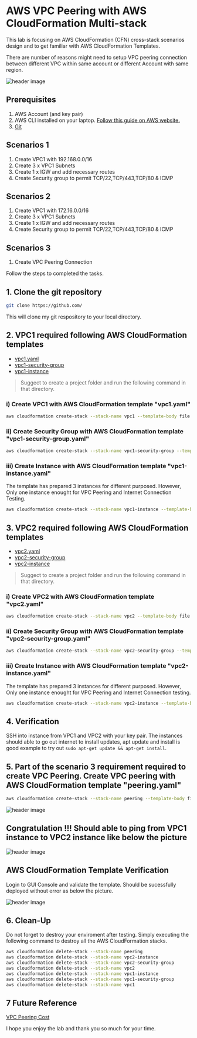 # AWS VPC Peering with AWS CloudFormation Multi-stack

This lab is focusing on AWS CloudFormation (CFN) cross-stack scenarios design and to get familiar with AWS CloudFormation Templates.

There are number of reasons might need to setup VPC peering connection between different VPC within same account or different Account with same region. 

![header image](img/topology.png)

## Prerequisites
1. AWS Account (and key pair)
2. AWS CLI installed on your laptop. [Follow this guide on AWS website.](https://docs.aws.amazon.com/cli/latest/userguide/install-macos.html)
3. [Git](https://git-scm.com/downloads)

## Scenarios 1
1. Create VPC1 with 192.168.0.0/16
2. Create 3 x VPC1 Subnets
3. Create 1 x IGW and add necessary routes
4. Create Security group to permit TCP/22,TCP/443,TCP/80 & ICMP

## Scenarios 2
1. Create VPC1 with 172.16.0.0/16
2. Create 3 x VPC1 Subnets
3. Create 1 x IGW and add necessary routes
4. Create Security group to permit TCP/22,TCP/443,TCP/80 & ICMP

## Scenarios 3
1. Create VPC Peering Connection

Follow the steps to completed the tasks.

## 1. Clone the git repository
```bash
git clone https://github.com/
```
This will clone my git respository to your local directory.

## 2. VPC1 required following AWS CloudFormation templates
- [vpc1.yaml](./vpc1.yaml)
- [vpc1-security-group](./vpc1-security-group.yaml)
- [vpc1-instance](./vpc1-instance.yaml)

> Suggect to create a project folder and run the following command in that directory.

### i) Create VPC1 with AWS CloudFormation template "vpc1.yaml"

```bash
aws cloudformation create-stack --stack-name vpc1 --template-body file://vpc1.yaml
```
### ii) Create Security Group with AWS CloudFormation template "vpc1-security-group.yaml"

```bash
aws cloudformation create-stack --stack-name vpc1-security-group --template-body file://vpc1-security-group.yaml
```
### iii) Create Instance with AWS CloudFormation template "vpc1-instance.yaml"
The template has prepared 3 instances for different purposed. However, Only one instance enought for VPC Peering and Internet Connection Testing.

```bash
aws cloudformation create-stack --stack-name vpc1-instance --template-body file://vpc1-instance.yaml
```

## 3. VPC2 required following AWS CloudFormation templates
- [vpc2.yaml](./vpc2.yaml)
- [vpc2-security-group](./vpc2-security-group.yaml)
- [vpc2-instance](./vpc2-instance.yaml)

> Suggect to create a project folder and run the following command in that directory.

### i) Create VPC2 with AWS CloudFormation template "vpc2.yaml"

```bash
aws cloudformation create-stack --stack-name vpc2 --template-body file://vpc2.yaml
```
### ii) Create Security Group with AWS CloudFormation template "vpc2-security-group.yaml"

```bash
aws cloudformation create-stack --stack-name vpc2-security-group --template-body file://vpc2-security-group.yaml
```
### iii) Create Instance with AWS CloudFormation template "vpc2-instance.yaml"
The template has prepared 3 instances for different purposed. However, Only one instance enought for VPC Peering and Internet Connection testing.

```bash
aws cloudformation create-stack --stack-name vpc2-instance --template-body file://vpc2-instance.yaml
```
## 4. Verification 
SSH into instance from VPC1 and VPC2 with your key pair. The instances should able to go out internet to install updates, apt update and install is good example to try out `sudo apt-get update && apt-get install`.

## 5. Part of the scenario 3 requirement required to create VPC Peering. Create VPC peering with AWS CloudFormation template "peering.yaml"
```bash
aws cloudformation create-stack --stack-name peering --template-body file://peering.yaml
```
![header image](img/peering.png)

## Congratulation !!! Should able to ping from VPC1 instance to VPC2 instance like below the picture

![header image](img/ping.png)

## AWS CloudFormation Template Verification
Login to GUI Console and validate the template. Should be sucessfully deployed without error as below the picture.

![header image](img/cfn.png)

## 6. Clean-Up
Do not forget to destroy your enviroment after testing. Simply executing the following command to destroy all the AWS CloudFormation stacks.
```bash
aws cloudformation delete-stack --stack-name peering                                 
aws cloudformation delete-stack --stack-name vpc2-instance
aws cloudformation delete-stack --stack-name vpc2-security-group 
aws cloudformation delete-stack --stack-name vpc2               
aws cloudformation delete-stack --stack-name vpc1-instance
aws cloudformation delete-stack --stack-name vpc1-security-group
aws cloudformation delete-stack --stack-name vpc1               
```
## 7 Future Reference
[VPC Peering Cost](https://aws.amazon.com/about-aws/whats-new/2021/05/amazon-vpc-announces-pricing-change-for-vpc-peering/) 

I hope you enjoy the lab and thank you so much for your time.